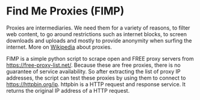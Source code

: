 # Find Me Proxies (FIMP)
Proxies are intermediaries.  We need them for a variety of reasons, to filter web content, to go around 
restrictions such as internet blocks, to screen downloads and uploads and mostly to provide anonymity 
when surfing the internet.  More on [Wikipedia](https://en.m.wikipedia.org/wiki/Proxy_server) about 
proxies.

FIMP is a simple python script to scrape open and FREE proxy servers from https://free-proxy-list.net/.
Because these are free proxies, there is no guarantee of service availability. So after extracting 
the list of proxy IP addresses, the script can test these proxies by using them to connect to 
https://httpbin.org/ip. httpbin is a HTTP request and response service. It returns the original IP 
address of a HTTP request.
